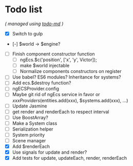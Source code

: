 # Todo list

_\( managed using [todo-md](https://github.com/Hypercubed/todo-md) \)_

- [x] Switch to gulp
- [-] $world -> $engine?
- [ ] Finish component constructor function
  - [ ] ngEcs.$c('position', ['x', 'y', Victor]);
  - [ ] make $world injectable
  - [ ] Normalize components constructors on register
- [ ] Use babel? ES6 modules?  Inheritance for systems?
- [ ] Add ecs.$destroy function?
- [ ] ngECSProvider.config
- [ ] Maybe git rid of ngEcs service in favor or $xxx Providers ($entities.add(xxx), $systems.add(xxx), ...)
- [ ] Update Jasmine
- [ ] get render and renderEach to respect interval
- [ ] Use BoostArray?
- [ ] Make a System class
- [ ] Serialization helper
- [ ] System priority
- [ ] Scene manager
- [x] Add $renderEach
- [x] Use signals for update and render?
- [x] Add tests for update, updateEach, render, renderEach

